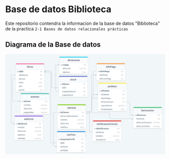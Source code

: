# Base de datos Biblioteca

Este repositorio contendra la informacion de la base de datos "Biblioteca" de la practica `2-1 Bases de datos relacionales prácticas`

## Diagrama de la Base de datos 
![Biblioteca](BibliotecaDiagrama.png)